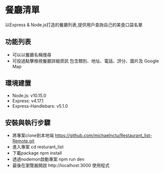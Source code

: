 # 餐廳清單

以Express & Node.js打造的餐廳列表,提供用戶查詢自己的美食口袋名單

## 功能列表
* 可以以餐廳名稱搜尋
* 可投過點擊檢視餐廳詳細資訊 包含類別、地址、電話、評分、圖片及 Google Map

## 環境建置
* Node.js: v10.15.0
* Express: v4.17.1
* Express-Handlebars: v5.1.0

## 安裝與執行步驟
* 將專案clone到本地端 https://github.com/michaelnctu/Restaurant_list-Remote.git
* 進入專案 cd resturant_list
* 下載package npm install
* 透過nodemon啟動專案 npm run dev
* 最後在瀏覽器開啟  http://localhost:3000 使用程式 
